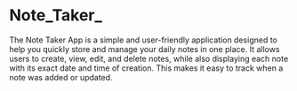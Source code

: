 # Note_Taker_
The Note Taker App is a simple and user-friendly application designed to help you quickly store and manage your daily notes in one place. It allows users to create, view, edit, and delete notes, while also displaying each note with its exact date and time of creation. This makes it easy to track when a note was added or updated.
